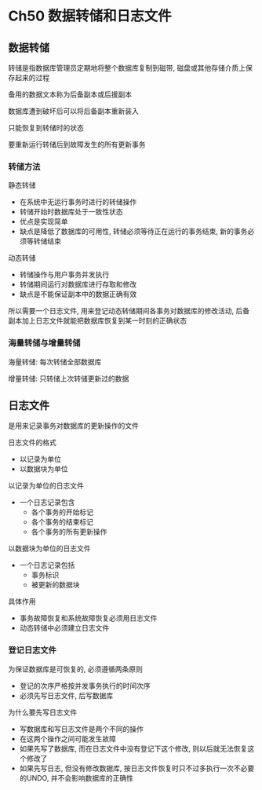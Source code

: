 # Ch50 数据转储和日志文件

## 数据转储
转储是指数据库管理员定期地将整个数据库复制到磁带, 磁盘或其他存储介质上保存起来的过程

备用的数据文本称为后备副本或后援副本

数据库遭到破坏后可以将后备副本重新装入

只能恢复到转储时的状态

要重新运行转储后到故障发生的所有更新事务

### 转储方法
静态转储
- 在系统中无运行事务时进行的转储操作
- 转储开始时数据库处于一致性状态
- 优点是实现简单
- 缺点是降低了数据库的可用性, 转储必须等待正在运行的事务结束, 新的事务必须等转储结束

动态转储
- 转储操作与用户事务并发执行
- 转储期间运行对数据库进行存取和修改
- 缺点是不能保证副本中的数据正确有效

所以需要一个日志文件, 用来登记动态转储期间各事务对数据库的修改活动, 后备副本加上日志文件就能把数据库恢复到某一时刻的正确状态


### 海量转储与增量转储
海量转储: 每次转储全部数据库

增量转储: 只转储上次转储更新过的数据


## 日志文件
是用来记录事务对数据库的更新操作的文件

日志文件的格式
- 以记录为单位
- 以数据块为单位

以记录为单位的日志文件
- 一个日志记录包含
  - 各个事务的开始标记
  - 各个事务的结束标记
  - 各个事务的所有更新操作

以数据块为单位的日志文件
- 一个日志记录包括
  - 事务标识
  - 被更新的数据块


具体作用
- 事务故障恢复和系统故障恢复必须用日志文件
- 动态转储中必须建立日志文件


### 登记日志文件
为保证数据库是可恢复的, 必须遵循两条原则
- 登记的次序严格按并发事务执行的时间次序
- 必须先写日志文件, 后写数据库

为什么要先写日志文件
- 写数据库和写日志文件是两个不同的操作
- 在这两个操作之间可能发生故障
- 如果先写了数据库, 而在日志文件中没有登记下这个修改, 则以后就无法恢复这个修改了
- 如果先写日志, 但没有修改数据库, 按日志文件恢复时只不过多执行一次不必要的UNDO, 并不会影响数据库的正确性
